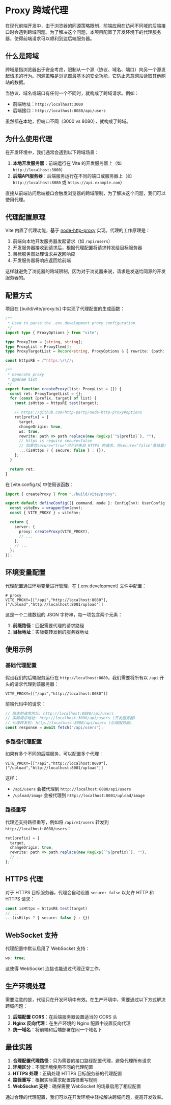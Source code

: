 # Proxy 跨域代理

在现代前端开发中，由于浏览器的同源策略限制，前端应用在访问不同域的后端接口时会遇到跨域问题。为了解决这个问题，本项目配置了开发环境下的代理服务器，使得前端请求可以顺利到达后端服务器。

## 什么是跨域

跨域是指浏览器出于安全考虑，限制从一个源（协议、域名、端口）向另一个源发起请求的行为。同源策略是浏览器最基本的安全功能，它防止恶意网站读取其他网站的数据。

当协议、域名或端口有任何一个不同时，就构成了跨域请求。例如：

- 前端地址：`http://localhost:3000`
- 后端接口：`http://localhost:8080/api/users`

虽然都在本地，但端口不同（3000 vs 8080），就构成了跨域。

## 为什么使用代理

在开发环境中，我们通常会遇到以下跨域场景：

1. **本地开发服务器**：前端运行在 Vite 的开发服务器上（如 `http://localhost:3000`）
2. **后端API服务器**：后端服务运行在不同的端口或服务器上（如 `http://localhost:8080` 或
   `https://api.example.com`）

直接从前端访问后端接口会触发浏览器的跨域限制，为了解决这个问题，我们可以使用代理。

## 代理配置原理

Vite 内置了代理功能，基于 [node-http-proxy](https://github.com/http-party/node-http-proxy)
实现。代理的工作原理是：

1. 前端向本地开发服务器发起请求（如 `/api/users`）
2. 开发服务器接收到请求后，根据代理配置将请求转发给目标服务器
3. 目标服务器处理请求并返回响应
4. 开发服务器将响应返回给前端

这样就避免了浏览器的跨域限制，因为对于浏览器来说，请求是发送给同源的开发服务器的。

## 配置方式

项目在 [build/vite/proxy.ts] 中实现了代理配置的生成函数：

```ts
/**
 * Used to parse the .env.development proxy configuration
 */
import type { ProxyOptions } from "vite";

type ProxyItem = [string, string];
type ProxyList = ProxyItem[];
type ProxyTargetList = Record<string, ProxyOptions & { rewrite: (path: string) => string }>;

const httpsRE = /^https:\/\//;

/**
 * Generate proxy
 * @param list
 */
export function createProxy(list: ProxyList = []) {
  const ret: ProxyTargetList = {};
  for (const [prefix, target] of list) {
    const isHttps = httpsRE.test(target);

    // https://github.com/http-party/node-http-proxy#options
    ret[prefix] = {
      target,
      changeOrigin: true,
      ws: true,
      rewrite: path => path.replace(new RegExp(`^${prefix}`), ""),
      // https is require secure=false
      // 如果您secure="true"只允许来自 HTTPS 的请求，则secure="false"意味着允许来自 HTTP 和 HTTPS 的请求。
      ...(isHttps ? { secure: false } : {}),
    };
  }

  return ret;
}
```

在 [vite.config.ts] 中使用该函数：

```ts
import { createProxy } from "./build/vite/proxy";

export default defineConfig(({ command, mode }: ConfigEnv): UserConfig => {
  const viteEnv = wrapperEnv(env);
  const { VITE_PROXY } = viteEnv;

  return {
    server: {
      proxy: createProxy(VITE_PROXY),
      // ...
    },
    // ...
  };
});
```

## 环境变量配置

代理配置通过环境变量进行管理，在 [.env.development] 文件中配置：

```env
# proxy
VITE_PROXY=[["/api","http://localhost:8080"],["/upload","http://localhost:8001/upload"]]
```

这是一个二维数组的 JSON 字符串，每一项包含两个元素：

1. **前缀路径**：匹配需要代理的请求路径
2. **目标地址**：实际要转发到的服务器地址

## 使用示例

### 基础代理配置

假设我们的后端服务运行在 `http://localhost:8080`，我们需要将所有以 `/api` 开头的请求代理到该服务器：

```env
VITE_PROXY=[["/api","http://localhost:8080"]]
```

前端代码中的请求：

```ts
// 原本的请求地址: http://localhost:8080/api/users
// 实际请求地址: http://localhost:3000/api/users (开发服务器)
// 代理转发到: http://localhost:8080/api/users (后端服务器)
const response = await fetch("/api/users");
```

### 多路径代理配置

如果有多个不同的后端服务，可以配置多个代理：

```env
VITE_PROXY=[["/api","http://localhost:8080"],["/upload","http://localhost:8001/upload"]]
```

这样：

- `/api/users` 会被代理到 `http://localhost:8080/api/users`
- `/upload/image` 会被代理到 `http://localhost:8001/upload/image`

### 路径重写

代理还支持路径重写，例如将 `/api/v1/users` 转发到 `http://localhost:8080/users`：

```ts
ret[prefix] = {
  target,
  changeOrigin: true,
  rewrite: path => path.replace(new RegExp(`^${prefix}`), ""),
  // ...
};
```

## HTTPS 代理

对于 HTTPS 目标服务器，代理会自动设置 `secure: false` 以允许 HTTP 和 HTTPS 请求：

```ts
const isHttps = httpsRE.test(target)
// ...
...(isHttps ? { secure: false } : {})
```

## WebSocket 支持

代理配置中默认启用了 WebSocket 支持：

```ts
ws: true;
```

这使得 WebSocket 连接也能通过代理正常工作。

## 生产环境处理

需要注意的是，代理只在开发环境中有效。在生产环境中，需要通过以下方式解决跨域问题：

1. **后端配置 CORS**：在后端服务器设置适当的 CORS 头
2. **Nginx 反向代理**：在生产环境的 Nginx 配置中设置反向代理
3. **统一域名**：将前端和后端部署在同一个域名下

## 最佳实践

1. **合理配置代理路径**：只为需要的接口路径配置代理，避免代理所有请求
2. **环境区分**：不同环境使用不同的代理配置
3. **HTTPS 处理**：正确处理 HTTPS 目标服务器的代理配置
4. **路径重写**：根据实际需求配置路径重写规则
5. **WebSocket 支持**：确保需要 WebSocket 的场景启用了相应配置

通过合理的代理配置，我们可以在开发环境中轻松解决跨域问题，提高开发效率。
